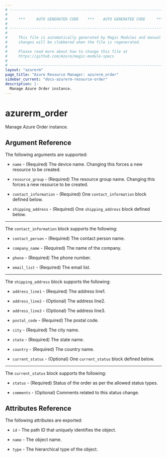 ```yaml
---
# ----------------------------------------------------------------------------
#
#     ***     AUTO GENERATED CODE    ***    AUTO GENERATED CODE     ***
#
# ----------------------------------------------------------------------------
#
#     This file is automatically generated by Magic Modules and manual
#     changes will be clobbered when the file is regenerated.
#
#     Please read more about how to change this file at
#     https://github.com/Azure/magic-module-specs
#
# ----------------------------------------------------------------------------
layout: "azurerm"
page_title: "Azure Resource Manager: azurerm_order"
sidebar_current: "docs-azurerm-resource-order"
description: |-
  Manage Azure Order instance.
---
```


# azurerm_order

Manage Azure Order instance.


## Argument Reference

The following arguments are supported:

* `name` - (Required) The device name. Changing this forces a new resource to be created.

* `resource_group` - (Required) The resource group name. Changing this forces a new resource to be created.

* `contact_information` - (Required) One `contact_information` block defined below.

* `shipping_address` - (Required) One `shipping_address` block defined below.

---

The `contact_information` block supports the following:

* `contact_person` - (Required) The contact person name.

* `company_name` - (Required) The name of the company.

* `phone` - (Required) The phone number.

* `email_list` - (Required) The email list.

---

The `shipping_address` block supports the following:

* `address_line1` - (Required) The address line1.

* `address_line2` - (Optional) The address line2.

* `address_line3` - (Optional) The address line3.

* `postal_code` - (Required) The postal code.

* `city` - (Required) The city name.

* `state` - (Required) The state name.

* `country` - (Required) The country name.

* `current_status` - (Optional) One `current_status` block defined below.

---

The `current_status` block supports the following:

* `status` - (Required) Status of the order as per the allowed status types.

* `comments` - (Optional) Comments related to this status change.

## Attributes Reference

The following attributes are exported:

* `id` - The path ID that uniquely identifies the object.

* `name` - The object name.

* `type` - The hierarchical type of the object.
